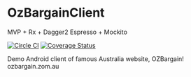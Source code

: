 # OzBargainClient
MVP + Rx + Dagger2 
Espresso + Mockito

[![Circle CI](https://circleci.com/gh/cooperkong/OzBargainClient.svg?style=shield)](https://circleci.com/gh/cooperkong/OzBargainClient)  [![Coverage Status](https://coveralls.io/repos/github/cooperkong/OzBargainClient/badge.svg?branch=master)](https://coveralls.io/github/cooperkong/OzBargainClient?branch=master)

<p>Demo Android client of famous Australia website, OZBargain! ozbargain.zom.au</p>

